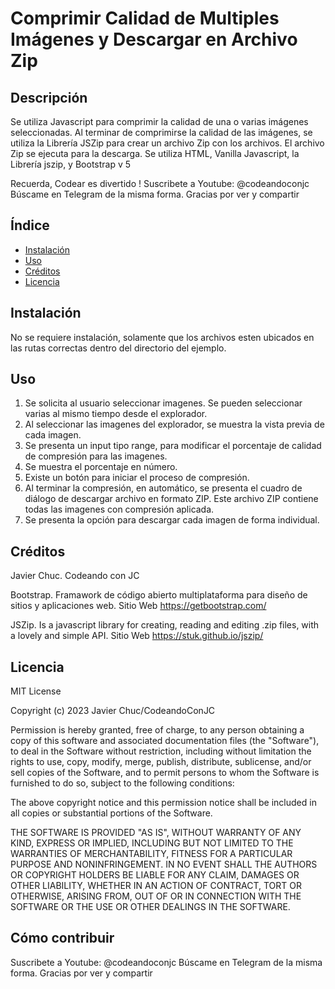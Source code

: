# Comprimir Calidad de Multiples Imágenes y Descargar en Archivo Zip

## Descripción

Se utiliza Javascript para comprimir la calidad de una o varias imágenes seleccionadas. Al terminar de comprimirse la calidad de las imágenes, se utiliza la Librería JSZip para crear un archivo Zip con los archivos. 
El archivo Zip se ejecuta para la descarga.
Se utiliza HTML, Vanilla Javascript, la Librería jszip, y Bootstrap v 5

Recuerda, Codear es divertido !
Suscribete a Youtube: @codeandoconjc
Búscame en Telegram de la misma forma.
Gracias por ver y compartir


## Índice

- [Instalación](#instalación)
- [Uso](#uso)
- [Créditos](#créditos)
- [Licencia](#licencia)


## Instalación

No se requiere instalación, solamente que los archivos esten ubicados en las rutas correctas dentro del directorio del ejemplo.


## Uso


1. Se solicita al usuario seleccionar imagenes. Se pueden seleccionar varias al mismo tiempo desde el explorador.
2. Al seleccionar las imagenes del explorador, se muestra la vista previa de cada imagen.
3. Se presenta un input tipo range, para modificar el porcentaje de calidad de compresión para las imagenes.
4. Se muestra el porcentaje en número.
5. Existe un botón para iniciar el proceso de compresión.
6. Al terminar la compresión, en automático, se presenta el cuadro de diálogo de descargar archivo en formato ZIP. Este archivo ZIP contiene todas las imagenes con compresión aplicada.
7. Se presenta la opción para descargar cada imagen de forma individual.


## Créditos

Javier Chuc. Codeando con JC


Bootstrap. Framawork de código abierto multiplataforma para diseño de sitios y aplicaciones web.
Sitio Web https://getbootstrap.com/

JSZip. Is a javascript library for creating, reading and editing .zip files, with a lovely and simple API. 
Sitio Web https://stuk.github.io/jszip/


## Licencia

MIT License

Copyright (c) 2023 Javier Chuc/CodeandoConJC

Permission is hereby granted, free of charge, to any person obtaining a copy
of this software and associated documentation files (the "Software"), to deal
in the Software without restriction, including without limitation the rights
to use, copy, modify, merge, publish, distribute, sublicense, and/or sell
copies of the Software, and to permit persons to whom the Software is
furnished to do so, subject to the following conditions:

The above copyright notice and this permission notice shall be included in all
copies or substantial portions of the Software.

THE SOFTWARE IS PROVIDED "AS IS", WITHOUT WARRANTY OF ANY KIND, EXPRESS OR
IMPLIED, INCLUDING BUT NOT LIMITED TO THE WARRANTIES OF MERCHANTABILITY,
FITNESS FOR A PARTICULAR PURPOSE AND NONINFRINGEMENT. IN NO EVENT SHALL THE
AUTHORS OR COPYRIGHT HOLDERS BE LIABLE FOR ANY CLAIM, DAMAGES OR OTHER
LIABILITY, WHETHER IN AN ACTION OF CONTRACT, TORT OR OTHERWISE, ARISING FROM,
OUT OF OR IN CONNECTION WITH THE SOFTWARE OR THE USE OR OTHER DEALINGS IN THE
SOFTWARE.


## Cómo contribuir

Suscribete a Youtube: @codeandoconjc
Búscame en Telegram de la misma forma.
Gracias por ver y compartir


